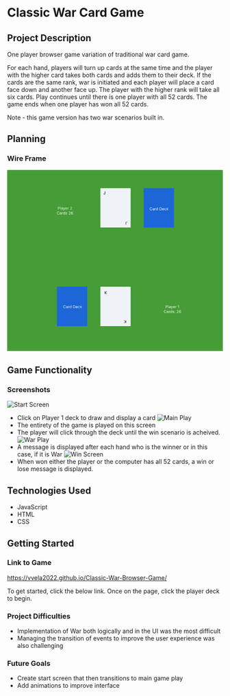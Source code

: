 # Classic War Card Game

## Project Description
One player browser game variation of traditional war card game. 

For each hand, players will turn up cards at the same time and the player with the higher card takes both cards and adds them to their deck. If the cards are the same rank, war is initiated and each player will place a card face down and another face up. The player with the higher rank will take all six cards. 
Play continues until there is one player with all 52 cards. The game ends when one player has won all 52 cards.

Note - this game version has two war scenarios built in.

## Planning
### Wire Frame
![Wireframe](Assets/Wireframe.jpg)

## Game Functionality
### Screenshots
![Start Screen](Assets/start-screen.png)
- Click on Player 1 deck to draw and display a card
![Main Play](Assets/Main-Play.png)
- The entirety of the game is played on this screen
- The player will click through the deck until the win scenario is acheived. 
![War Play](Assets/War-play.png)
- A message is displayed after each hand who is the winner or in this case, if it is War
![Win Screen](Assets/Win-screen.png)
- When won either the player or the computer has all 52 cards, a win or lose message is displayed.

## Technologies Used
- JavaScript
- HTML
- CSS

## Getting Started
### Link to Game
https://vvela2022.github.io/Classic-War-Browser-Game/

To get started, click the below link. Once on the page, click the player deck to begin.

### Project Difficulties
- Implementation of War both logically and in the UI was the most difficult
- Managing the transition of events to improve the user experience was also challenging

### Future Goals
- Create start screen that then transitions to main game play
- Add animations to improve interface